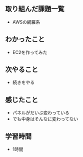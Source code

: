 ## 取り組んだ課題一覧
- AWSの網羅系

## わかったこと
- EC2を作ってみた

## 次やること
- 続きをやる

## 感じたこと
- パネルがだいぶ変わっている
- でも中身はそんなに変わってない

## 学習時間
- 1時間